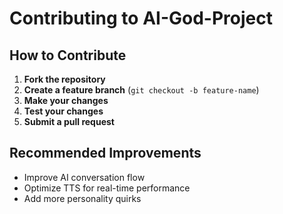 # Contributing to AI-God-Project

## How to Contribute
1. **Fork the repository**
2. **Create a feature branch** (`git checkout -b feature-name`)
3. **Make your changes**
4. **Test your changes**
5. **Submit a pull request**

## Recommended Improvements
- Improve AI conversation flow
- Optimize TTS for real-time performance
- Add more personality quirks
